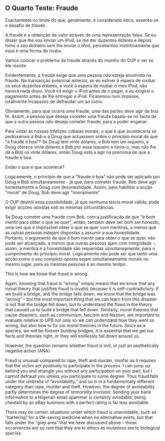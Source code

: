 ## O Quarto Teste: Fraude

Exactamente no limite do que, geralmente, é considerado ético, assenta-se o desafio de *fraude*.

A fraude é a obtenção de valor através de uma representação falsa. Se eu disser que lhe vou enviar um iPod, se me der duzentos dólares e depois tomo o seu dinheiro sem lhe enviar o iPod, percebemos instintivamente que essa é uma forma de roubo.

Vamos colocar o problema da fraude através do moinho do CUP e ver se ele resiste.

Evidentemente, a fraude exige que uma pessoa *não* esteja envolvida na fraude. Na transacção potencial anterior, se eu estiver à espera de roubar os seus duzentos dólares, e você à espera de roubar o meu iPod, não haverá nada disso. Você irá exigir o iPod antes de o pagar, e eu exigirei o pagamento antes de lhe entregar o iPod. Ficaremos num impasse, totalmente incapazes de defraudar um ao outro.

Obviamente, para que ocorra uma fraude, uma das partes deve agir de boa fé. Assim, a pessoa que deseja cometer uma fraude baseia-se no facto de que a outra pessoa *não* deseja cometer fraude, para a poder enganar.

Para voltar às nossas infelizes cobaias morais, o que é que aconteceria se pedíssemos a Bob e a Doug que actuassem sobre o princípio moral de que "a fraude é boa"? Se Doug tem vinte dólares, e Bob tem um isqueiro, e Doug oferece vinte dólares a Bob por esse isqueiro e toma-o, mas não lhe dá a Bob os vinte dólares, então Doug está a agir na premissa de que a fraude é boa.

Então o que é que acontece?

Logicamente, o princípio de que a "fraude é boa" não pode ser aplicado por Doug e Bob simultaneamente - já que, para cometer fraude, Bob deve agir honestamente e Doug com desonestidade. Assim, para habilitar a acção "moral" de Doug, Bob deve agir "imoralmente"

O CUP destrói essa possibilidade, já que nenhuma teoria moral válida, pode exigir acções opostas sob as mesmas circunstâncias.

Se Doug cometer uma fraude com Bob, com a justificação de que "é bom mentir para obter o que se quer", então, também deve ser bom ser honesto, uma vez que é impossível obter o que se quer com mentiras, a menos que as outras pessoas estejam dispostas a assumir a sua honestidade. Portanto, o argumento de que é bom mentir para obter o que se quer, não pode ser alcançado, a menos que outras pessoas ajam com integridade -, assim, a mentira e a honestidade são requeridas simultaneamente, para o cumprimento do princípio moral. Logicamente não pode ser que tanto uma acção *como o seu completo oposto* sejam simultaneamente morais no mesmo lugar, para as mesmas pessoas e ao mesmo tempo.

This is how we know that fraud is wrong.

Again, knowing that fraud is “wrong” simply means that we know that any moral theory that justifies fraud is invalid, because it is self-contradictory. If we build a bridge, and the bridge falls down, we know that the bridge was “wrong” – but the most important thing that we can learn from this disaster is not that the bridge fell down, but to understand the flaws in the theory that caused us to build a bridge that fell down. Similarly, moral theories that cause disasters, such as communism, fascism and Nazism, are important to evaluate relative to UPB not only so we can understand how they went so wrong, but also how to fix our moral theories in the future. Since as a species, we will be forever building bridges, it is essential that we get our facts and theories right, or they will endlessly fall down around us.

However, the question remains whether fraud is evil, or just an aesthetically negative action (ANA).

Fraud is unusual compared to rape, theft and murder, insofar as it requires that the victim act positively to participate in the process. I can jump up behind you and strangle you without any participation on your part, but I cannot defraud you unless you participate to some degree. Thus fraud falls under the umbrella of “avoidability,” and so is in a fundamentally different category than rape, murder and theft. However, the degree of avoidability partly determines the degree of immorality involved. Sending your bank information to a Nigerian email spammer is certainly avoidable; being cheated by an eBay business with a perfect rating is far less avoidable.

There may be certain situations under which fraud is unavoidable, such as “bartering” for a life-saving medicine when no alternative exists, but that falls under the “grey area” that we have discussed above – these occurrences are so rare that they are to ethics as mutations are to biological species.